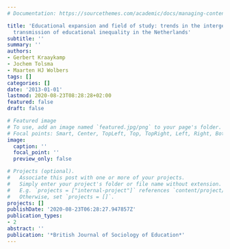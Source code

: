 ```yaml
---
# Documentation: https://sourcethemes.com/academic/docs/managing-content/

title: 'Educational expansion and field of study: trends in the intergenerational
  transmission of educational inequality in the Netherlands'
subtitle: ''
summary: ''
authors:
- Gerbert Kraaykamp
- Jochem Tolsma
- Maarten HJ Wolbers
tags: []
categories: []
date: '2013-01-01'
lastmod: 2020-08-23T08:28:28+02:00
featured: false
draft: false

# Featured image
# To use, add an image named `featured.jpg/png` to your page's folder.
# Focal points: Smart, Center, TopLeft, Top, TopRight, Left, Right, BottomLeft, Bottom, BottomRight.
image:
  caption: ''
  focal_point: ''
  preview_only: false

# Projects (optional).
#   Associate this post with one or more of your projects.
#   Simply enter your project's folder or file name without extension.
#   E.g. `projects = ["internal-project"]` references `content/project/deep-learning/index.md`.
#   Otherwise, set `projects = []`.
projects: []
publishDate: '2020-08-23T06:28:27.947857Z'
publication_types:
- 2
abstract: ''
publication: '*British Journal of Sociology of Education*'
---
```

